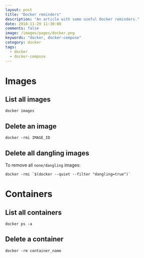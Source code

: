 ```yaml
---
layout: post
title: "Docker reminders"
description: "An article with some useful Docker reminders."
date: 2018-11-29 11:30:00
comments: false
image: /images/pages/docker.png
keywords: "docker, docker-compose"
category: docker
tags:
  - docker
  - docker-compose
---
```


# Images
## List all images
```
docker images
```

## Delete an image
```
docker -rmi IMAGE_ID
```

## Delete all dangling images
To remove all `none/dangling` images:
```
docker -rmi `$(docker --quiet --filter "dangling=true")`
```

# Containers
## List all containers
```
docker ps -a
```

## Delete a container
```
docker -rm container_name
```
